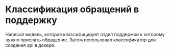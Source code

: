 # Классификация обращений в поддержку
Написал модель, которая классифицирует отдел поддержки к которому нужно прислать обращение.
Затем использовал классификатор для создания api в докере.
